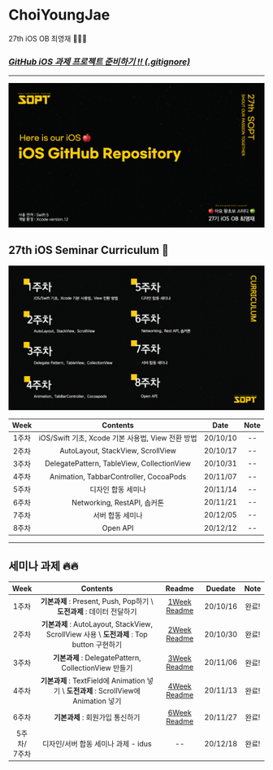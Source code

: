 # ChoiYoungJae
27th iOS OB 최영재 👨🏻‍💻

### *[GitHub iOS 과제 프로젝트 준비하기 !! (.gitignore)](/ReadMe/gitignore_README.md)*

-------------------

![readmeMain](/ReadMe/ReadMeAsset/readme_main.png)


## 27th iOS Seminar Curriculum 🍎

![readme_seminar_list](/ReadMe/ReadMeAsset/readme_seminar_list.png)


| Week | Contents | Date | Note |
|:----:|:----:|:----:|:----:|
| 1주차 | iOS/Swift 기초, Xcode 기본 사용법, View 전환 방법 | 20/10/10 | -- |
| 2주차 | AutoLayout, StackView, ScrollView | 20/10/17 | -- |
| 3주차 | DelegatePattern, TableView, CollectionView | 20/10/31 | -- |
| 4주차 | Animation, TabbarController, CocoaPods | 20/11/07 | -- |
| 5주차 | 디자인 합동 세미나 | 20/11/14 | -- |
| 6주차 | Networking, RestAPI, 솝커톤 | 20/11/21 | -- |
| 7주차 | 서버 합동 세미나 | 20/12/05 | -- |
| 8주차 | Open API | 20/12/12 | -- |

--------

## 세미나 과제 🔥🔥

|       Week        |                           Contents                           |                       Readme                       | Duedate  | Note  |
| :---------------: | :----------------------------------------------------------: | :------------------------------------------------: | :------: | :---: |
|       1주차       | **기본과제** : Present, Push, Pop하기 \\ **도전과제** : 데이터 전달하기 | [1Week Readme](/ReadMe/1Week_Assignment_README.md) | 20/10/16 | 완료! |
|       2주차       | **기본과제** : AutoLayout, StackView, ScrollView 사용 \\ **도전과제** : Top button 구현하기 | [2Week Readme](/ReadMe/2Week_Assignment_README.md) | 20/10/30 | 완료! |
|       3주차       |    **기본과제** : DelegatePattern, CollectionView 만들기     | [3Week Readme](/ReadMe/3Week_Assignment_README.md) | 20/11/06 | 완료! |
|       4주차       | **기본과제** : TextField에 Animation 넣기 \\ **도전과제** : ScrollView에 Animation 넣기 | [4Week Readme](/ReadMe/4Week_Assignment_README.md) | 20/11/13 | 완료! |
|       6주차       |               **기본과제** : 회원가입 통신하기               | [6Week Readme](/ReadMe/6Week_Assignment_README.md) | 20/11/27 | 완료! |
| 5주차/<br />7주차 |             디자인/서버 합동 세미나 과제 - idus              |                         --                         | 20/12/18 | 완료! |

